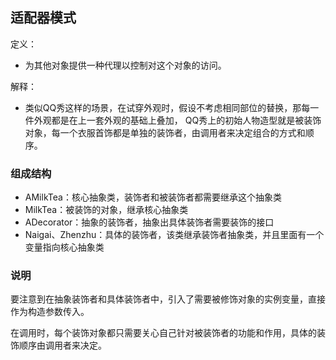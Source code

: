 ## 适配器模式
定义：
- 为其他对象提供一种代理以控制对这个对象的访问。

解释：
- 类似QQ秀这样的场景，在试穿外观时，假设不考虑相同部位的替换，那每一件外观都是在上一套外观的基础上叠加，
QQ秀上的初始人物造型就是被装饰对象，每一个衣服首饰都是单独的装饰者，由调用者来决定组合的方式和顺序。 

### 组成结构
- AMilkTea：核心抽象类，装饰者和被装饰者都需要继承这个抽象类
- MilkTea：被装饰的对象，继承核心抽象类
- ADecorator：抽象的装饰者，抽象出具体装饰者需要装饰的接口
- Naigai、Zhenzhu：具体的装饰者，该类继承装饰者抽象类，并且里面有一个变量指向核心抽象类

### 说明
要注意到在抽象装饰者和具体装饰者中，引入了需要被修饰对象的实例变量，直接作为构造参数传入。

在调用时，每个装饰对象都只需要关心自己针对被装饰者的功能和作用，具体的装饰顺序由调用者来决定。